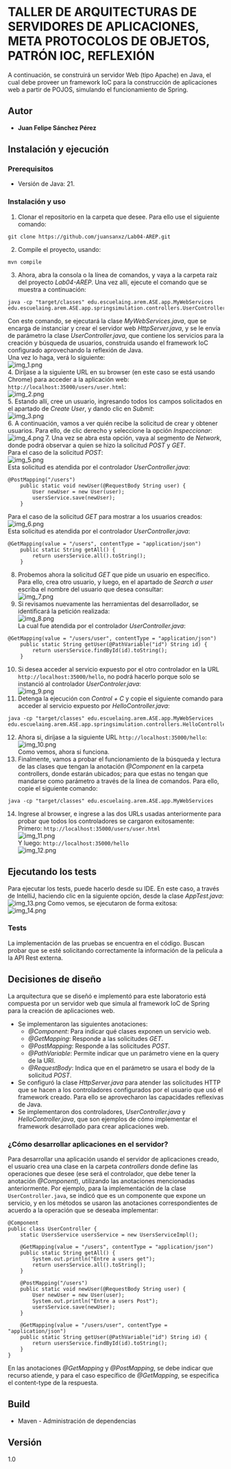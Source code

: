 # TALLER DE ARQUITECTURAS DE SERVIDORES DE APLICACIONES, META PROTOCOLOS DE OBJETOS, PATRÓN IOC, REFLEXIÓN
A continuación, se construirá un servidor Web (tipo Apache) en Java, el cual debe proveer un framework IoC para la construcción de aplicaciones web a partir de POJOS, simulando el funcionamiento de Spring.

## Autor
* **Juan Felipe Sánchez Pérez**

## Instalación y ejecución
### Prerequisitos

* Versión de Java: 21.

### Instalación y uso
1. Clonar el repositorio en la carpeta que desee. Para ello use el siguiente comando:
```
git clone https://github.com/juansanxz/Lab04-AREP.git
```
2. Compile el proyecto, usando:   
```
mvn compile
```
3. Ahora, abra la consola o la línea de comandos, y vaya a la carpeta raíz del proyecto _Lab04-AREP_. Una vez allí, ejecute el comando que se muestra a continuación:  
```
java -cp "target/classes" edu.escuelaing.arem.ASE.app.MyWebServices edu.escuelaing.arem.ASE.app.springsimulation.controllers.UserController  
```  
Con este comando, se ejecutará la clase _MyWebServices.java_, que se encarga de instanciar y crear el servidor web _HttpServer.java_, y se le envía de parámetro la clase _UserController.java_, que contiene los servicios para la creación y búsqueda de usuarios, construida usando el framework IoC configurado aprovechando la reflexión de Java.  
Una vez lo haga, verá lo siguiente:  
![img_1.png](img_1.png)  
4. Diríjase a la siguiente URL en su browser (en este caso se está usando Chrome) para acceder a la aplicación web: `http://localhost:35000/users/user.html`:  
![img_2.png](img_2.png)  
5. Estando allí, cree un usuario, ingresando todos los campos solicitados en el apartado de _Create User_, y dando clic en _Submit_:    
![img_3.png](img_3.png)  
6. A continuación, vamos a ver quién recibe la solicitud de crear y obtener usuarios. Para ello, de clic derecho y seleccione la opción _Inspeccionar_:  
![img_4.png](img_4.png)
7. Una vez se abra esta opción, vaya al segmento de _Network_, donde podrá observar a quien se hizo la solicitud _POST_ y _GET_.  
Para el caso de la solicitud _POST_:  
![img_5.png](img_5.png)  
Esta solicitud es atendida por el controlador _UserController.java_:   
```
@PostMapping("/users")
    public static void newUser(@RequestBody String user) {
        User newUser = new User(user);
        usersService.save(newUser);
    }
```  

Para el caso de la solicitud _GET_ para mostrar a los usuarios creados:  
![img_6.png](img_6.png)  
Esta solicitud es atendida por el controlador _UserController.java_:  
```
@GetMapping(value = "/users", contentType = "application/json")
    public static String getAll() {
        return usersService.all().toString();
    }
```
8. Probemos ahora la solicitud _GET_ que pide un usuario en específico. Para ello, crea otro usuario, y luego, en el apartado de _Search a user_ escriba el nombre del usuario que desea consultar:  
![img_7.png](img_7.png)  
9. Si revisamos nuevamente las herramientas del desarrollador, se identificará la petición realizada:  
![img_8.png](img_8.png)  
La cual fue atendida por el controlador _UserController.java_:  
```
@GetMapping(value = "/users/user", contentType = "application/json")
    public static String getUser(@PathVariable("id") String id) {
        return usersService.findById(id).toString();
    }
```  
10. Si desea acceder al servicio expuesto por el otro controlador en la URL `http://localhost:35000/hello`, no podrá hacerlo porque solo se instanció al controlador _UserControler.java_:  
![img_9.png](img_9.png)  
11. Detenga la ejecución con _Control + C_ y copie el siguiente comando para acceder al servicio expuesto por _HelloController.java_:  
```
java -cp "target/classes" edu.escuelaing.arem.ASE.app.MyWebServices edu.escuelaing.arem.ASE.app.springsimulation.controllers.HelloController
```
12. Ahora si, diríjase a la siguiente URL `http://localhost:35000/hello`:
![img_10.png](img_10.png)  
Como vemos, ahora si funciona.  
13. Finalmente, vamos a probar el funcionamiento de la búsqueda y lectura de las clases que tengan la anotación _@Component_ en la carpeta controllers, donde estarán ubicados; para que estas no tengan que mandarse como parámetro a través de la línea de comandos. Para ello, copie el siguiente comando:  
```
java -cp "target/classes" edu.escuelaing.arem.ASE.app.MyWebServices
```  
14. Ingrese al browser, e ingrese a las dos URLs usadas anteriormente para probar que todos los controladores se cargaron exitosamente:  
Primero: `http://localhost:35000/users/user.html`  
![img_11.png](img_11.png)  
Y luego:  `http://localhost:35000/hello`  
![img_12.png](img_12.png)  

## Ejecutando los tests
Para ejecutar los tests, puede hacerlo desde su IDE. En este caso, a través de IntelliJ, haciendo clic en la siguiente opción, desde la clase _AppTest.java_:    
![img_13.png](img_13.png)
Como vemos, se ejecutaron de forma exitosa:    
![img_14.png](img_14.png)

### Tests

La implementación de las pruebas se encuentra en el código. Buscan probar que se esté solicitando correctamente la información de la película a la API Rest externa.  

## Decisiones de diseño
La arquitectura que se diseñó e implementó para este laboratorio está compuesta por un servidor web que simula al framework IoC de Spring para la creación de aplicaciones web.
* Se implementaron las siguientes anotaciones: 
  * _@Component_: Para indicar qué clases exponen un servicio web.
  * _@GetMapping_: Responde a las solicitudes _GET_.  
  * _@PostMapping_: Responde a las solicitudes _POST_.
  * _@PathVariable_: Permite indicar que un parámetro viene en la query de la URI.
  * _@RequestBody_: Indica que en el parámetro se usara el body de la solicitud _POST_.
* Se configuró la clase _HttpServer.java_ para atender las solicitudes HTTP que se hacen a los controladores configurados por el usuario que usó el framework creado. Para ello se aprovecharon las capacidades reflexivas de Java.
* Se implementaron dos controladores, _UserController.java_ y _HelloController.java_, que son ejemplos de cómo implementar el framework desarrollado para crear aplicaciones web.  

### ¿Cómo desarrollar aplicaciones en el servidor?
Para desarrollar una aplicación usando el servidor de aplicaciones creado, el usuario crea una clase en la carpeta _controllers_ donde define las operaciones que desee (ese será el controlador, que debe tener la anotación _@Component_), utilizando las anotaciones mencionadas anteriormente.
Por ejemplo, para la implementación de la clase `UserController.java`, se indicó que es un componente que expone un servicio, y en los métodos se usaron las anotaciones correspondientes de acuerdo a la operación que se deseaba implementar:   
```
@Component
public class UserController {
    static UsersService usersService = new UsersServiceImpl();

    @GetMapping(value = "/users", contentType = "application/json")
    public static String getAll() {
        System.out.println("Entre a users get");
        return usersService.all().toString();
    }

    @PostMapping("/users")
    public static void newUser(@RequestBody String user) {
        User newUser = new User(user);
        System.out.println("Entre a users Post");
        usersService.save(newUser);
    }

    @GetMapping(value = "/users/user", contentType = "application/json")
    public static String getUser(@PathVariable("id") String id) {
        return usersService.findById(id).toString();
    }
}

```
En las anotaciones _@GetMapping_ y _@PostMapping_, se debe indicar que recurso atiende, y para el caso específico de _@GetMapping_, se especifica el content-type de la respuesta.

## Build
* Maven - Administración de dependencias

## Versión
1.0



